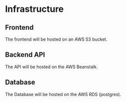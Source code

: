 # Infrastructure

## Frontend
The frontend will be hosted on an AWS S3 bucket.

## Backend API
The API will be hosted on the AWS Beanstalk.

## Database
The Database will be hosted on the AWS RDS (postgres).
 